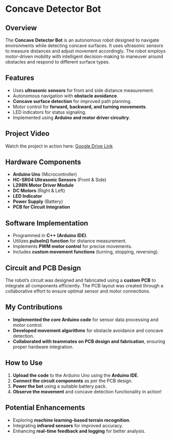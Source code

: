 # Concave Detector Bot

## Overview
The **Concave Detector Bot** is an autonomous robot designed to navigate environments while detecting concave surfaces. It uses ultrasonic sensors to measure distances and adjust movement accordingly. The robot employs motor-driven mobility with intelligent decision-making to maneuver around obstacles and respond to different surface types.

## Features
- Uses **ultrasonic sensors** for front and side distance measurement.
- Autonomous navigation with **obstacle avoidance**.
- **Concave surface detection** for improved path planning.
- Motor control for **forward, backward, and turning movements**.
- LED indicators for status signaling.
- Implemented using **Arduino and motor driver circuitry**.

## Project Video
Watch the project in action here:
[Google Drive Link]([YOUR_GOOGLE_DRIVE_LINK](https://drive.google.com/drive/folders/1lhsMXzJ-cibm2QbUYWzw19V2VRejsfO1?usp=sharing))

## Hardware Components
- **Arduino Uno** (Microcontroller)
- **HC-SR04 Ultrasonic Sensors** (Front & Side)
- **L298N Motor Driver Module**
- **DC Motors** (Right & Left)
- **LED Indicator**
- **Power Supply** (Battery)
- **PCB for Circuit Integration**

## Software Implementation
- Programmed in **C++ (Arduino IDE)**.
- Utilizes **pulseIn() function** for distance measurement.
- Implements **PWM motor control** for precise movements.
- Includes **custom movement functions** (turning, stopping, reversing).

## Circuit and PCB Design
The robot’s circuit was designed and fabricated using a **custom PCB** to integrate all components efficiently. The PCB layout was created through a collaborative effort to ensure optimal sensor and motor connections.

## My Contributions
- **Implemented the core Arduino code** for sensor data processing and motor control.
- **Developed movement algorithms** for obstacle avoidance and concave detection.
- **Collaborated with teammates on PCB design and fabrication**, ensuring proper hardware integration.

## How to Use
1. **Upload the code** to the Arduino Uno using the **Arduino IDE**.
2. **Connect the circuit components** as per the PCB design.
3. **Power the bot** using a suitable battery pack.
4. **Observe the movement** and concave detection functionality in action!

## Potential Enhancements
- Exploring **machine learning-based terrain recognition**.
- Integrating **infrared sensors** for improved accuracy.
- Enhancing **real-time feedback and logging** for better analysis.

